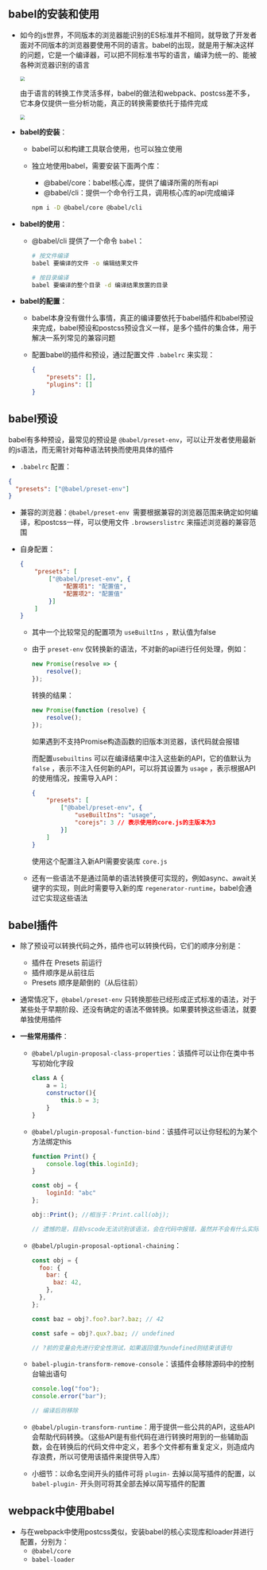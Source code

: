 ## babel的安装和使用

- 如今的js世界，不同版本的浏览器能识别的ES标准并不相同，就导致了开发者面对不同版本的浏览器要使用不同的语言。babel的出现，就是用于解决这样的问题，它是一个编译器，可以把不同标准书写的语言，编译为统一的、能被各种浏览器识别的语言

  <img src="https://gitee.com/dev-edu/frontend-webpack-particular/raw/master/4.%20js%E5%85%BC%E5%AE%B9%E6%80%A7/4-1.%20babel%E7%9A%84%E5%AE%89%E8%A3%85%E5%92%8C%E4%BD%BF%E7%94%A8/assets/2020-02-07-10-25-56.png" style="zoom: 60%">

  由于语言的转换工作灵活多样，babel的做法和webpack、postcss差不多，它本身仅提供一些分析功能，真正的转换需要依托于插件完成

  <img src="https://gitee.com/dev-edu/frontend-webpack-particular/raw/master/4.%20js%E5%85%BC%E5%AE%B9%E6%80%A7/4-1.%20babel%E7%9A%84%E5%AE%89%E8%A3%85%E5%92%8C%E4%BD%BF%E7%94%A8/assets/2020-02-07-10-27-30.png" style="zoom: 60%">

- **babel的安装**：

  - babel可以和构建工具联合使用，也可以独立使用

  - 独立地使用babel，需要安装下面两个库：

    - @babel/core：babel核心库，提供了编译所需的所有api
    - @babel/cli：提供一个命令行工具，调用核心库的api完成编译

    ```sh
    npm i -D @babel/core @babel/cli
    ```

- **babel的使用**：

  - @babel/cli 提供了一个命令 `babel`：

    ```sh
    # 按文件编译
    babel 要编译的文件 -o 编辑结果文件
    
    # 按目录编译
    babel 要编译的整个目录 -d 编译结果放置的目录
    ```

- **babel的配置**：

  - babel本身没有做什么事情，真正的编译要依托于babel插件和babel预设来完成，babel预设和postcss预设含义一样，是多个插件的集合体，用于解决一系列常见的兼容问题

  - 配置babel的插件和预设，通过配置文件 `.babelrc` 来实现：

    ```json
    {
        "presets": [],
        "plugins": []
    }
    ```



## babel预设

babel有多种预设，最常见的预设是 `@babel/preset-env`，可以让开发者使用最新的js语法，而无需针对每种语法转换而使用具体的插件

-  `.babelrc` 配置：

  ```json
  {
  	"presets": ["@babel/preset-env"]
  }
  ```

- 兼容的浏览器：`@babel/preset-env `需要根据兼容的浏览器范围来确定如何编译，和postcss一样，可以使用文件 `.browserslistrc` 来描述浏览器的兼容范围

- 自身配置：

  ```json
  {
      "presets": [
          ["@babel/preset-env", {
              "配置项1": "配置值",
              "配置项2": "配置值"
          }]
      ]
  }
  ```

  - 其中一个比较常见的配置项为 `useBuiltIns` ，默认值为false

  - 由于 `preset-env` 仅转换新的语法，不对新的api进行任何处理，例如：

    ```js
    new Promise(resolve => {
        resolve();
    });
    ```

    转换的结果：

    ```js
    new Promise(function (resolve) {
        resolve();
    });
    ```

    如果遇到不支持Promise构造函数的旧版本浏览器，该代码就会报错

    而配置`usebuiltins` 可以在编译结果中注入这些新的API，它的值默认为 `false` ，表示不注入任何新的API，可以将其设置为 `usage` ，表示根据API的使用情况，按需导入API：

    ```json
    {
        "presets": [
            ["@babel/preset-env", {
                "useBuiltIns": "usage",
                "corejs": 3	// 表示使用的core.js的主版本为3
            }]
        ]
    }
    ```

    使用这个配置注入新API需要安装库 `core.js` 

  - 还有一些语法不是通过简单的语法转换便可实现的，例如async、await关键字的实现，则此时需要导入新的库 `regenerator-runtime`，babel会通过它实现这些语法

## babel插件

- 除了预设可以转换代码之外，插件也可以转换代码，它们的顺序分别是：

  - 插件在 Presets 前运行
  - 插件顺序是从前往后
  - Presets 顺序是颠倒的（从后往前）

- 通常情况下，`@babel/preset-env` 只转换那些已经形成正式标准的语法，对于某些处于早期阶段、还没有确定的语法不做转换。如果要转换这些语法，就要单独使用插件

- **一些常用插件**：

  - `@babel/plugin-proposal-class-properties`：该插件可以让你在类中书写初始化字段

    ```js
    class A {
        a = 1;
        constructor(){
            this.b = 3;
        }
    }
    ```

  - `@babel/plugin-proposal-function-bind`：该插件可以让你轻松的为某个方法绑定this

    ```js
    function Print() {
        console.log(this.loginId);
    }
    
    const obj = {
        loginId: "abc"
    };
    
    obj::Print(); //相当于：Print.call(obj);
    
    // 遗憾的是，目前vscode无法识别该语法，会在代码中报错，虽然并不会有什么实际性的危害（因为最终代码会用babel转换），但是影响观感
    ```

  - `@babel/plugin-proposal-optional-chaining`：

    ```js
    const obj = {
      foo: {
        bar: {
          baz: 42,
        },
      },
    };
    
    const baz = obj?.foo?.bar?.baz; // 42
    
    const safe = obj?.qux?.baz; // undefined
    
    // ?前的变量会先进行安全性测试，如果返回值为undefined则结束该语句
    ```

  - `babel-plugin-transform-remove-console`：该插件会移除源码中的控制台输出语句

    ```js
    console.log("foo");
    console.error("bar");
    
    // 编译后则移除
    ```

  - `@babel/plugin-transform-runtime`：用于提供一些公共的API，这些API会帮助代码转换。（这些API是有些代码在进行转换时用到的一些辅助函数，会在转换后的代码文件中定义，若多个文件都有重复定义，则造成内存浪费，所以可使用该插件来提供导入库）

  - 小细节：以命名空间开头的插件可将 `plugin-` 去掉以简写插件的配置，以 `babel-plugin-` 开头则可将其全部去掉以简写插件的配置

## webpack中使用babel

- 与在webpack中使用postcss类似，安装babel的核心实现库和loader并进行配置，分别为：
  - `@babel/core`
  - `babel-loader`